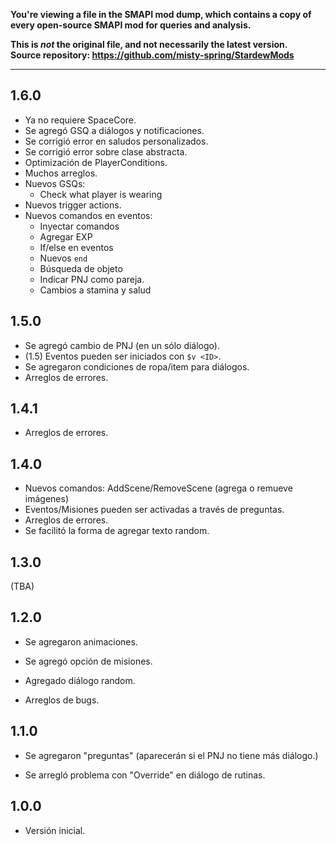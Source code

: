 **You're viewing a file in the SMAPI mod dump, which contains a copy of every open-source SMAPI mod
for queries and analysis.**

**This is _not_ the original file, and not necessarily the latest version.**  
**Source repository: https://github.com/misty-spring/StardewMods**

----


## 1.6.0
- Ya no requiere SpaceCore.
- Se agregó GSQ a diálogos y notificaciones.
- Se corrigió error en saludos personalizados.
- Se corrigió error sobre clase abstracta.
- Optimización de PlayerConditions.
- Muchos arreglos.
- Nuevos GSQs:
    - Check what player is wearing
- Nuevos trigger actions.
- Nuevos comandos en eventos:
    - Inyectar comandos
    - Agregar EXP
    - If/else en eventos
    - Nuevos `end`
    - Búsqueda de objeto
    - Indicar PNJ como pareja.
    - Cambios a stamina y salud

## 1.5.0
- Se agregó cambio de PNJ (en un sólo diálogo).
- (1.5) Eventos pueden ser iniciados con `$v <ID>`.
- Se agregaron condiciones de ropa/item para diálogos.
- Arreglos de errores.

## 1.4.1
- Arreglos de errores.

## 1.4.0
- Nuevos comandos: AddScene/RemoveScene (agrega o remueve imágenes)
- Eventos/Misiones pueden ser activadas a través de preguntas.
- Arreglos de errores.
- Se facilitó la forma de agregar texto random.

## 1.3.0
(TBA)

## 1.2.0

- Se agregaron animaciones.

- Se agregó opción de misiones.

- Agregado diálogo random.

- Arreglos de bugs.

## 1.1.0

- Se agregaron "preguntas" (aparecerán si el PNJ no tiene más diálogo.)

- Se arregló problema con "Override" en diálogo de rutinas.

## 1.0.0

- Versión inicial.
